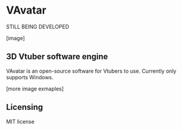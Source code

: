 # VAvatar

STILL BEING DEVELOPED

[image]

## 3D Vtuber software engine
VAvatar is an open-source software for Vtubers to use.
Currently only supports Windows.


[more image exmaples]

## Licensing
MIT license
